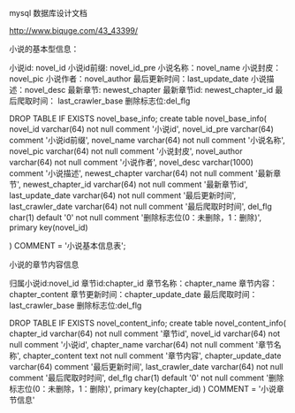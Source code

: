 mysql 数据库设计文档

http://www.biquge.com/43_43399/

小说的基本型信息：

小说id: novel_id
小说id前缀: novel_id_pre
小说名称：novel_name
小说封皮：novel_pic
小说作者：novel_author
最后更新时间：last_update_date
小说描述：novel_desc
最新章节: newest_chapter
最新章节id: newest_chapter_id
最后爬取时间： last_crawler_base
删除标志位:del_flg


DROP TABLE IF EXISTS  novel_base_info;
create table novel_base_info(
    novel_id varchar(64) not null comment '小说id',
    novel_id_pre varchar(64)  comment '小说id前缀',
    novel_name varchar(64) not null comment '小说名称',
    novel_pic varchar(64) not null comment '小说封皮',
    novel_author varchar(64) not null comment '小说作者',
    novel_desc varchar(1000) comment '小说描述',
    newest_chapter varchar(64) not null comment '最新章节',
    newest_chapter_id varchar(64) not null comment '最新章节id',
    last_update_date varchar(64) not null comment '最后更新时间',
    last_crawler_date varchar(64) not null comment '最后爬取时时间',
    del_flg char(1) default '0' not null comment '删除标志位(0：未删除，1：删除)',
    primary key(novel_id)

) COMMENT = '小说基本信息表';


小说的章节内容信息

归属小说id:novel_id
章节id:chapter_id
章节名称：chapter_name
章节内容：chapter_content
章节更新时间：chapter_update_date
最后爬取时间： last_crawler_base
删除标志位:del_flg

DROP TABLE IF EXISTS novel_content_info;
create table novel_content_info(
    chapter_id varchar(64) not null comment '章节id',
    novel_id varchar(64) not null comment '小说id',
    chapter_name varchar(64) not null comment '章节名称',
    chapter_content text not null comment '章节内容',
    chapter_update_date varchar(64)  comment '最后更新时间',
    last_crawler_date varchar(64) not null comment '最后爬取时时间',
    del_flg char(1) default '0' not null comment '删除标志位(0：未删除，1：删除)',
    primary key(chapter_id)
) COMMENT = '小说章节信息'